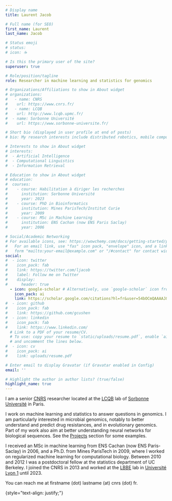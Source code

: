 ```yaml
---
# Display name
title: Laurent Jacob

# Full name (for SEO)
first_name: Laurent
last_name: Jacob

# Status emoji
# status:
# icon: ☕️

# Is this the primary user of the site?
superuser: true

# Role/position/tagline
role: Researcher in machine learning and statistics for genomics

# Organizations/Affiliations to show in About widget
# organizations:
#   - name: CNRS
#    url: https://www.cnrs.fr/
#   - name: LCQB
#    url: http://www.lcqb.upmc.fr/
#  - name: Sorbonne Université
#    url: https://www.sorbonne-universite.fr/

# Short bio (displayed in user profile at end of posts)
# bio: My research interests include distributed robotics, mobile computing and programmable matter.

# Interests to show in About widget
# interests:
#  - Artificial Intelligence
#  - Computational Linguistics
#  - Information Retrieval

# Education to show in About widget
# education:
#  courses:
#    - course: Habilitation à diriger les recherches
#      institution: Sorbonne Université
#      year: 2023
#    - course: PhD in Bioinformatics
#      institution: Mines ParisTech/Institut Curie
#      year: 2009
#    - course: MSc in Machine Learning
#      institution: ENS Cachan (now ENS Paris Saclay)
#      year: 2006

# Social/Academic Networking
# For available icons, see: https://wowchemy.com/docs/getting-started/page-builder/#icons
#   For an email link, use "fas" icon pack, "envelope" icon, and a link in the
#   form "mailto:your-email@example.com" or "/#contact" for contact widget.
social:
#  - icon: twitter
#    icon_pack: fab
#    link: https://twitter.com/ljacob
#    label: Follow me on Twitter
#    display:
#      header: true
  - icon: google-scholar # Alternatively, use `google-scholar` icon from `ai` icon pack
    icon_pack: ai
    link: https://scholar.google.com/citations?hl=fr&user=54bOCmQAAAAJ&view_op=list_works&sortby=pubdate
#  - icon: github
#    icon_pack: fab
#    link: https://github.com/gcushen
#  - icon: linkedin
#    icon_pack: fab
#    link: https://www.linkedin.com/
  # Link to a PDF of your resume/CV.
  # To use: copy your resume to `static/uploads/resume.pdf`, enable `ai` icons in `params.yaml`,
  # and uncomment the lines below.
#  - icon: cv
#    icon_pack: ai
#    link: uploads/resume.pdf

# Enter email to display Gravatar (if Gravatar enabled in Config)
email: ''

# Highlight the author in author lists? (true/false)
highlight_name: true
---
```


I am a senior [CNRS](https://www.cnrs.fr/en) researcher located at
the [LCQB](http://www.lcqb.upmc.fr/) lab of [Sorbonne
Université](https://www.sorbonne-universite.fr/en) in Paris.

I work on machine learning and statistics to answer questions in
genomics. I am particularly interested in microbial genomics, notably
to better understand and predict drug resistances, and in evolutionary
genomics. Part of my work also aim at better understanding neural
networks for biological sequences. See the [Projects](/#projects)
section for some examples.

I received an MSc in machine learning from ENS Cachan (now ENS
Paris-Saclay) in 2006, and a Ph.D. from Mines ParisTech in 2009, where
I worked on regularized machine learning for computational
biology. Between 2010 and 2012 I was a postdoctoral fellow at the
statistics department of UC Berkeley. I joined the CNRS in 2013 and
worked at the [LBBE](https://lbbe.univ-lyon1.fr/en) lab in [Université
Lyon 1](https://www.univ-lyon1.fr/en) until 2023.

You can reach me at firstname (dot) lastname (at) cnrs (dot) fr.

{style="text-align: justify;"}
